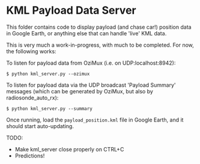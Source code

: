 # KML Payload Data Server

This folder contains code to display payload (and chase car!) position data in Google Earth, or anything else that can handle 'live' KML data.

This is very much a work-in-progress, with much to be completed. For now, the following works:

To listen for payload data from OziMux (i.e. on UDP:localhost:8942):
```
$ python kml_server.py --ozimux
```

To listen for payload data via the UDP broadcast 'Payload Summary' messages (which can be generated by OziMux, but also by radiosonde_auto_rx):
```
$ python kml_server.py --summary
```

Once running, load the `payload_position.kml` file in Google Earth, and it should start auto-updating.


TODO:
 * Make kml_server close properly on CTRL+C
 * Predictions!